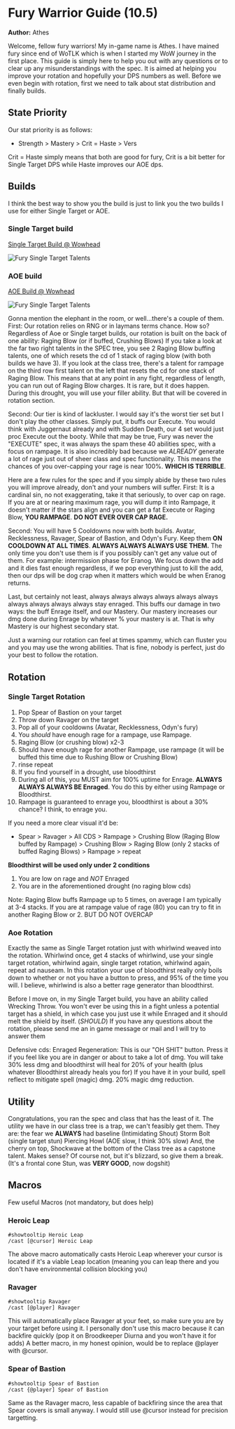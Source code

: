 # Fury Warrior Guide (10.5)

**Author:** Athes
										
Welcome, fellow fury warriors! My in-game name is Athes. I have mained fury since end of WoTLK which is when I started my WoW journey in the first place.
This guide is simply here to help you out with any questions or to clear up any misunderstandings with the spec. It is aimed at helping you improve your rotation and hopefully your DPS numbers as well.
Before we even begin with rotation, first we need to talk about stat distribution and finally builds.

## State Priority

Our stat priority is as follows:

- Strength > Mastery > Crit = Haste > Vers

Crit = Haste simply means that both are good for fury, Crit is a bit better for Single Target DPS while Haste improves our AOE dps.

## Builds

I think the best way to show you the build is just to link you the two builds I use for either Single Target or AOE.

### Single Target build

[Single Target Build @ Wowhead](https://www.wowhead.com/talent-calc/warrior/fury/DAQEERUVFEJUFQphEQEBAPVURVUBVEBRKFEUEBV)

![Fury Single Target Talents](images/fury_warrior_single_target_10_0_5.png)

### AOE build

[AOE Build @ Wowhead](https://www.wowhead.com/talent-calc/warrior/fury/DAQEERUUFEFUVRphEQEBBPVURFUBVUBFKFEUEBV)

![Fury Single Target Talents](images/fury_warrior_aoe_10_0_5.png)

Gonna mention the elephant in the room, or well...there's a couple of them.
First: Our rotation relies on RNG or in laymans terms chance. How so? Regardless of Aoe or Single target builds, our rotation is built on the back of one ability: Raging Blow (or if buffed, Crushing Blows)
If you take a look at the far two right talents in the SPEC tree, you see 2 Raging Blow buffing talents, one of which resets the cd of 1 stack of raging blow (with both builds we have 3).
If you look at the class tree, there's a talent for rampage on the third row first talent on the left that resets the cd for one stack of Raging Blow.
This means that at any point in any fight, regardless of length, you can run out of Raging Blow charges. It is rare, but it does happen. During this drought, you will use your filler ability. But that will be covered in rotation section.

Second: Our tier is kind of lackluster. I would say it's the worst tier set but I don't play the other classes. Simply put, it buffs our Execute. You would think with Juggernaut already
and with Sudden Death, our 4 set would just proc Execute out the booty. While that may be true, Fury was never the "EXECUTE" spec, it was always the spam these 40 abilities spec, with a focus on rampage.
It is also incredibly bad because we *ALREADY* generate a lot of rage just out of sheer class and spec functionality. This means the chances of you over-capping your rage is near 100%. **WHICH IS TERRIBLE**.

Here are a few rules for the spec and if you simply abide by these two rules you will improve already, don't and your numbers will suffer.
First: It is a cardinal sin, no not exaggerating, take it that seriously, to over cap on rage. If you are at or nearing maximum rage, you will dump it into Rampage, it doesn't matter if the stars align and you can get a fat Execute or Raging Blow, **YOU RAMPAGE**.
**DO NOT EVER OVER CAP RAGE.**

Second: You will have 5 Cooldowns now with both builds. Avatar, Recklessness, Ravager, Spear of Bastion, and Odyn's Fury. Keep them **ON COOLDOWN AT ALL TIMES**. **ALWAYS ALWAYS ALWAYS USE THEM.**
The only time you don't use them is if you possibly can't get any value out of them. For example: intermission phase for Eranog. We focus down the add and it dies fast enough regardless,
if we pop everything just to kill the add, then our dps will be dog crap when it matters which would be when Eranog returns.

Last, but certainly not least, always always always always always always always always always always stay enraged. This buffs our damage in two ways: the buff Enrage itself, and our Mastery.
Our mastery increases our dmg done during Enrage by whatever % your mastery is at. That is why Mastery is our highest secondary stat.

Just a warning our rotation can feel at times spammy, which can fluster you and you may use the wrong abilities.
That is fine, nobody is perfect, just do your best to follow the rotation.

## Rotation

### Single Target Rotation

1. Pop Spear of Bastion on your target
2. Throw down Ravager on the target
3. Pop all of your cooldowns (Avatar, Recklessness, Odyn's fury)
4. You *should* have enough rage for a rampage, use Rampage.
5. Raging Blow (or crushing blow) x2-3
6. Should have enough rage for another Rampage, use rampage (it will be buffed this time due to Rushing Blow or Crushing Blow)
7. rinse repeat
8. If you find yourself in a drought, use bloodthirst
9. During all of this, you MUST aim for 100% uptime for Enrage. **ALWAYS ALWAYS ALWAYS BE Enraged**. You do this by either using Rampage or Bloodthirst.
10. Rampage is guaranteed to enrage you, bloodthirst is about a 30% chance? I think, to enrage you.

If you need a more clear visual it'd be:

* Spear > Ravager > All CDS > Rampage > Crushing Blow (Raging Blow buffed by Rampage) > Crushing Blow > Raging Blow (only 2 stacks of buffed Raging Blows) > Rampage > repeat


**Bloodthirst will be used only under 2 conditions**
1. You are low on rage and *NOT* Enraged
2. You are in the aforementioned drought (no raging blow cds)

Note: Raging Blow buffs Rampage up to 5 times, on average I am typically at 3-4 stacks. If you are at rampage value of rage (80) you can try to fit in another Raging Blow or 2. BUT DO NOT OVERCAP

### Aoe Rotation
Exactly the same as Single Target rotation just with whirlwind weaved into the rotation.
Whirlwind once, get 4 stacks of whirlwind, use your single target rotation, whirlwind again, single target rotation, whirlwind again, repeat ad nauseam.
In this rotation your use of bloodthirst really only boils down to whether or not you have a button to press, and 95% of the time you will. I believe, whirlwind is also a better rage generator than bloodthirst.

Before I move on, in my Single Target build, you have an ability called Wrecking Throw. You won't ever be using this in a fight unless a potential target has a shield, in which case you just use it while Enraged and it should melt the shield by itself. (*SHOULD*)
If you have any questions about the rotation, please send me an in game message or mail and I will try to answer them

Defensive cds:
Enraged Regeneration: This is our "OH SHIT" button. Press it if you feel like you are in danger or about to take a lot of dmg. You will take 30% less dmg and bloodthirst will heal for 20% of your health (plus whatever Bloodthirst already heals you for)
If you have it in your build, spell reflect to mitigate spell (magic) dmg. 20% magic dmg reduction.

## Utility

Congratulations, you ran the spec and class that has the least of it. The utility we have in our class tree is a trap, we can't feasibly get them. They are:
the fear we **ALWAYS** had baseline (Intimidating Shout)
Storm Bolt (single target stun)
Piercing Howl (AOE slow, I think 30% slow)
And, the cherry on top, Shockwave at the bottom of the Class tree as a capstone talent. Makes sense? Of course not, but it's blizzard, so give them a break. (It's a frontal cone Stun, was **VERY GOOD**, now dogshit)

## Macros

Few useful Macros (not mandatory, but does help)

### Heroic Leap
```
#showtooltip Heroic Leap
/cast [@cursor] Heroic Leap
```

The above macro automatically casts Heroic Leap wherever your cursor is located if it's a viable Leap location (meaning you can leap there and you don't have environmental collision blocking you)

### Ravager

```
#showtooltip Ravager
/cast [@player] Ravager
```

This will automatically place Ravager at your feet, so make sure you are by your target before using it. I personally don't use this macro because it can backfire quickly (pop it on Broodkeeper Diurna and you won't have it for adds)
A better macro, in my honest opinion, would be to replace @player with @cursor.

### Spear of Bastion

```
#showtooltip Spear of Bastion
/cast {@player] Spear of Bastion
```

Same as the Ravager macro, less capable of backfiring since the area that Spear covers is small anyway. I would still use @cursor instead for precision targetting.


